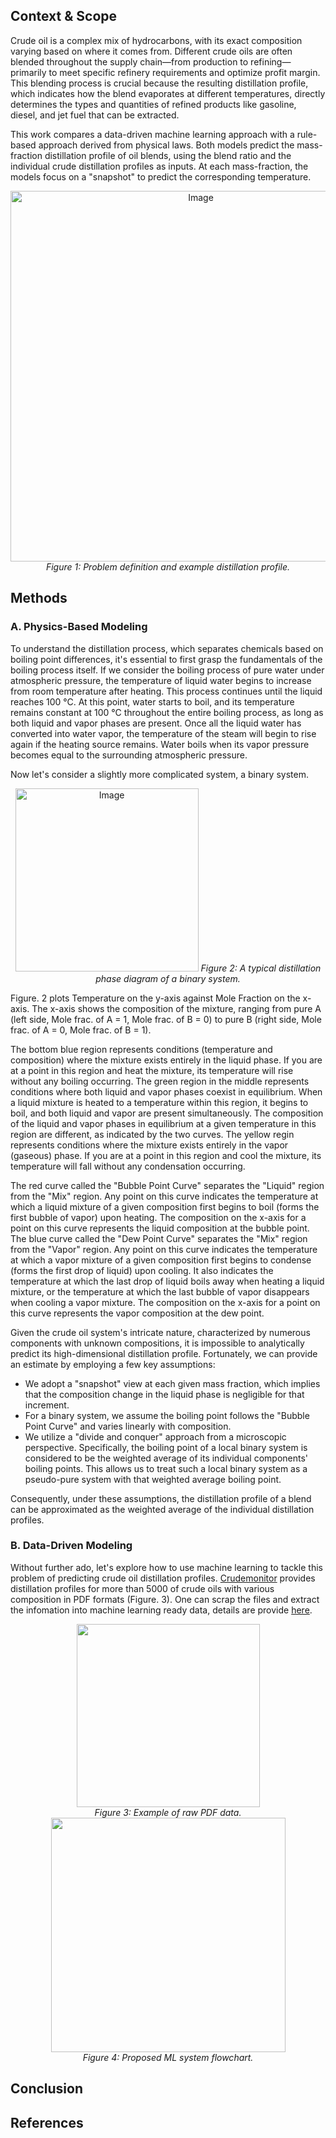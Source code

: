 ## Context & Scope

Crude oil is a complex mix of hydrocarbons, with its exact composition varying based on where it comes from. Different crude oils are often blended throughout the supply chain—from production to refining—primarily to meet specific refinery requirements and optimize profit margin. This blending process is crucial because the resulting distillation profile, which indicates how the blend evaporates at different temperatures, directly determines the types and quantities of refined products like gasoline, diesel, and jet fuel that can be extracted.

This work compares a data-driven machine learning approach with a rule-based approach derived from physical laws. Both models predict the mass-fraction distillation profile of oil blends, using the blend ratio and the individual crude distillation profiles as inputs. At each mass-fraction, the models focus on a "snapshot" to predict the corresponding temperature.

<div style="text-align: center;">
  <img width="593" alt="Image" src="{{PUBLIC_URL}}/static/images/projects/oil-blending/figure1.jpg" />
  <em>Figure 1: Problem definition and example distillation profile.</em>
</div>

## Methods

### A. Physics-Based Modeling

To understand the distillation process, which separates chemicals based on boiling point differences, it's essential to first grasp the fundamentals of the boiling process itself. If we consider the boiling process of pure water under atmospheric pressure, the temperature of liquid water begins to increase from room temperature after heating. This process continues until the liquid reaches 100 °C. At this point, water starts to boil, and its temperature remains constant at 100 °C throughout the entire boiling process, as long as both liquid and vapor phases are present. Once all the liquid water has converted into water vapor, the temperature of the steam will begin to rise again if the heating source remains. Water boils when its vapor pressure becomes equal to the surrounding atmospheric pressure.

Now let's consider a slightly more complicated system, a binary system.
<div style="text-align: center;">
  <img width="293" alt="Image" src="{{PUBLIC_URL}}/static/images/projects/oil-blending/figure2.jpg" />
  <em>Figure 2: A typical distillation phase diagram of a binary system.</em>
</div>

Figure. 2  plots Temperature on the y-axis against Mole Fraction on the x-axis. The x-axis shows the composition of the mixture, ranging from pure A (left side, Mole frac. of A = 1, Mole frac. of B = 0) to pure B (right side, Mole frac. of A = 0, Mole frac. of B = 1). 

The bottom blue region represents conditions (temperature and composition) where the mixture exists entirely in the liquid phase. If you are at a point in this region and heat the mixture, its temperature will rise without any boiling occurring. The green region in the middle represents conditions where both liquid and vapor phases coexist in equilibrium. When a liquid mixture is heated to a temperature within this region, it begins to boil, and both liquid and vapor are present simultaneously. The composition of the liquid and vapor phases in equilibrium at a given temperature in this region are different, as indicated by the two curves. The yellow regin represents conditions where the mixture exists entirely in the vapor (gaseous) phase. If you are at a point in this region and cool the mixture, its temperature will fall without any condensation occurring.

The red curve called the "Bubble Point Curve" separates the "Liquid" region from the "Mix" region. Any point on this curve indicates the temperature at which a liquid mixture of a given composition first begins to boil (forms the first bubble of vapor) upon heating. The composition on the x-axis for a point on this curve represents the liquid composition at the bubble point. The blue curve called the "Dew Point Curve" separates the "Mix" region from the "Vapor" region. Any point on this curve indicates the temperature at which a vapor mixture of a given composition first begins to condense (forms the first drop of liquid) upon cooling. It also indicates the temperature at which the last drop of liquid boils away when heating a liquid mixture, or the temperature at which the last bubble of vapor disappears when cooling a vapor mixture. The composition on the x-axis for a point on this curve represents the vapor composition at the dew point.

Given the crude oil system's intricate nature, characterized by numerous components with unknown compositions, it is impossible to analytically predict its high-dimensional distillation profile. Fortunately, we can provide an estimate by employing a few key assumptions:

  - We adopt a "snapshot" view at each given mass fraction, which implies that the composition change in the liquid phase is negligible for that increment.
  - For a binary system, we assume the boiling point follows the "Bubble Point Curve" and varies linearly with composition.
  - We utilize a "divide and conquer" approach from a microscopic perspective. Specifically, the boiling point of a local binary system is considered to be the weighted average of its individual components' boiling points. This allows us to treat such a local binary system as a pseudo-pure system with that weighted average boiling point.

Consequently, under these assumptions, the distillation profile of a blend can be approximated as the weighted average of the individual distillation profiles.

### B. Data-Driven Modeling

Without further ado, let's explore how to use machine learning to tackle this problem of predicting crude oil distillation profiles. [Crudemonitor](https://crudemonitor.ca) provides distillation profiles for more than 5000 of crude oils with various composition in PDF formats (Figure. 3). One can scrap the files and extract the infomation into machine learning ready data, details are provide [here](https://github.com/anyangml/machine_learning_projects/tree/main/oil_blending).

<p align="center">
  <span style="display: inline-block; text-align: center; margin: 0 10px;">
    <img src="{{PUBLIC_URL}}/static/images/projects/oil-blending/figure3.jpg" width="293">
    <br>
    <em>Figure 3: Example of raw PDF data.</em>
  </span>
  <span style="display: inline-block; text-align: center; margin: 0 10px;">
    <img src="{{PUBLIC_URL}}/static/images/projects/oil-blending/figure4.jpg" width="375">
    <br>
    <em>Figure 4: Proposed ML system flowchart.</em>
  </span>
</p>

## Conclusion

## References
